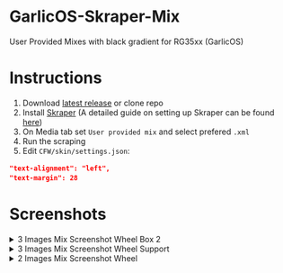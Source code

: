 # GarlicOS-Skraper-Mix
User Provided Mixes with black gradient for RG35xx (GarlicOS)

# Instructions
1. Download [latest release](https://github.com/allhearingeye/GarlicOS-Skraper-Mix/releases/latest) or clone repo
2. Install [Skraper](https://www.skraper.net/) (A detailed guide on setting up Skraper can be found [here](https://www.youtube.com/watch?v=RSY6aclv4k4))
3. On Media tab set `User provided mix` and select prefered `.xml`
4. Run the scraping
5. Edit `CFW/skin/settings.json`:

```json
"text-alignment": "left",
"text-margin": 28
```
# Screenshots

<details>
  <summary>3 Images Mix Screenshot Wheel Box 2</summary>

![alt text](https://github.com/allhearingeye/GarlicOS-Skraper-Mix/blob/main/Screenshots/3-Images-Mix-Screenshot-Wheel-Box2DFront-01.png)
![alt text](https://github.com/allhearingeye/GarlicOS-Skraper-Mix/blob/main/Screenshots/3-Images-Mix-Screenshot-Wheel-Box2DFront-02.png)
![alt text](https://github.com/allhearingeye/GarlicOS-Skraper-Mix/blob/main/Screenshots/3-Images-Mix-Screenshot-Wheel-Box2DFront-03.png)
![alt text](https://github.com/allhearingeye/GarlicOS-Skraper-Mix/blob/main/Screenshots/3-Images-Mix-Screenshot-Wheel-Box2DFront-04.png)
</details>

<details>
  <summary>3 Images Mix Screenshot Wheel Support</summary>

![alt text](https://github.com/allhearingeye/GarlicOS-Skraper-Mix/blob/main/Screenshots/3-Images-Mix-Screenshot-Wheel-Support-01.png)
![alt text](https://github.com/allhearingeye/GarlicOS-Skraper-Mix/blob/main/Screenshots/3-Images-Mix-Screenshot-Wheel-Support-02.png)
![alt text](https://github.com/allhearingeye/GarlicOS-Skraper-Mix/blob/main/Screenshots/3-Images-Mix-Screenshot-Wheel-Support-03.png)
</details>

<details>
  <summary>2 Images Mix Screenshot Wheel</summary>

![alt text](https://github.com/allhearingeye/GarlicOS-Skraper-Mix/blob/main/Screenshots/2-Images-Mix-Screenshot-Wheel-01.png)
![alt text](https://github.com/allhearingeye/GarlicOS-Skraper-Mix/blob/main/Screenshots/2-Images-Mix-Screenshot-Wheel-02.png)
![alt text](https://github.com/allhearingeye/GarlicOS-Skraper-Mix/blob/main/Screenshots/2-Images-Mix-Screenshot-Wheel-03.png)
</details>
